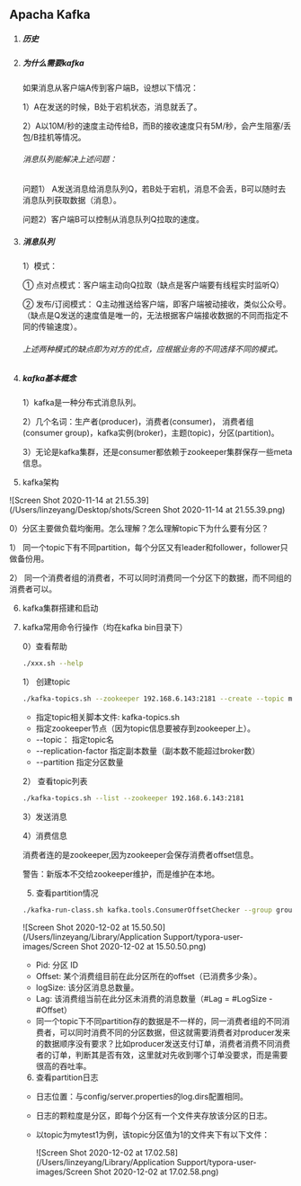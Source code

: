 ## Apacha Kafka

1. ##### 历史

2. ##### 为什么需要kafka

   如果消息从客户端A传到客户端B，设想以下情况：

   1）A在发送的时候，B处于宕机状态，消息就丢了。

   2）A以10M/秒的速度主动传给B，而B的接收速度只有5M/秒，会产生阻塞/丢包/B挂机等情况。

   ###### 消息队列能解决上述问题：

   问题1） A发送消息给消息队列Q，若B处于宕机，消息不会丢，B可以随时去消息队列获取数据（消息）。

   问题2）客户端B可以控制从消息队列Q拉取的速度。 

2. ##### 消息队列

   1）模式：

   ① 点对点模式：客户端主动向Q拉取（缺点是客户端要有线程实时监听Q）

   ② 发布/订阅模式： Q主动推送给客户端，即客户端被动接收，类似公众号。（缺点是Q发送的速度值是唯一的，无法根据客户端接收数据的不同而指定不同的传输速度）。

   ###### 上述两种模式的缺点即为对方的优点，应根据业务的不同选择不同的模式。

3. ##### kafka基本概念

   1）kafka是一种分布式消息队列。

   2）几个名词：生产者(producer)，消费者(consumer)， 消费者组(consumer group)，kafka实例(broker)，主题(topic)，分区(partition)。

   3）无论是kafka集群，还是consumer都依赖于zookeeper集群保存一些meta信息。

4. kafka架构

   



![Screen Shot 2020-11-14 at 21.55.39](/Users/linzeyang/Desktop/shots/Screen Shot 2020-11-14 at 21.55.39.png)



0）分区主要做负载均衡用。怎么理解？怎么理解topic下为什么要有分区？

1） 同一个topic下有不同partition，每个分区又有leader和follower，follower只做备份用。

2） 同一个消费者组的消费者，不可以同时消费同一个分区下的数据，而不同组的消费者可以。



6. kafka集群搭建和启动

7. kafka常用命令行操作（均在kafka bin目录下）

   0）查看帮助

   ```bash
   ./xxx.sh --help
   ```

   1） 创建topic

   ```bash
   ./kafka-topics.sh --zookeeper 192.168.6.143:2181 --create --topic mytest --replication-factor 1 --partitions 3
   ```

   - 指定topic相关脚本文件: kafka-topics.sh
   - 指定zookeeper节点（因为topic信息要被存到zookeeper上）。
   - --topic： 指定topic名
   - --replication-factor 指定副本数量（副本数不能超过broker数）
   - --partition 指定分区数量

   2） 查看topic列表

   ```bash
   ./kafka-topics.sh --list --zookeeper 192.168.6.143:2181
   ```

   3）发送消息

   4）消费信息

   消费者连的是zookeeper,因为zookeeper会保存消费者offset信息。

   警告：新版本不交给zookeeper维护，而是维护在本地。

   5) 查看partition情况

   ```bash
   ./kafka-run-class.sh kafka.tools.ConsumerOffsetChecker --group group_mytes2 topic mytest1 --zookeeper 192.168.6.143:2181
   ```

   ![Screen Shot 2020-12-02 at 15.50.50](/Users/linzeyang/Library/Application Support/typora-user-images/Screen Shot 2020-12-02 at 15.50.50.png)

   - Pid: 分区 ID
   - Offset: 某个消费组目前在此分区所在的offset（已消费多少条）。
   - logSize: 该分区消息总数量。
   - Lag: 该消费组当前在此分区未消费的消息数量（#Lag = #LogSize - #Offset）
   - 同一个topic下不同partition存的数据是不一样的，同一消费者组的不同消费者，可以同时消费不同的分区数据，但这就需要消费者对producer发来的数据顺序没有要求？比如producer发送支付订单，消费者消费不同消费者的订单，判断其是否有效，这里就对先收到哪个订单没要求，而是需要很高的吞吐率。

   6) 查看partition日志

   - 日志位置：与config/server.properties的log.dirs配置相同。

   - 日志的颗粒度是分区，即每个分区有一个文件夹存放该分区的日志。

   - 以topic为mytest1为例，该topic分区值为1的文件夹下有以下文件：

     ![Screen Shot 2020-12-02 at 17.02.58](/Users/linzeyang/Library/Application Support/typora-user-images/Screen Shot 2020-12-02 at 17.02.58.png)

